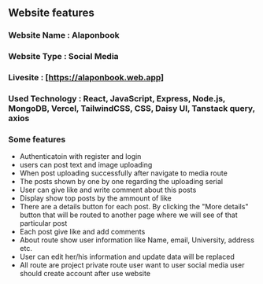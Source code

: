 ## Website features
### Website Name    : Alaponbook
### Website Type    : Social Media
### Livesite        : [https://alaponbook.web.app]
### Used Technology :  React, JavaScript, Express, Node.js, MongoDB, Vercel, TailwindCSS, CSS, Daisy UI, Tanstack query, axios

### Some features
* Authenticatoin with register and login
* users can post text and image uploading
* When post uploading successfully after navigate to media route
* The posts shown by one by one regarding the uploading serial
* User can give like and write comment about this posts
* Display show top posts by the ammount of like
* There are a details button for each post. By clicking the "More details" button that will be routed to another page where we will see of that particular post
* Each post give like and add comments
* About route show user information like Name, email, University, address etc.
* User can edit her/his information and update data will be replaced
* All route are project private route user want to user social media user should create account after use website

